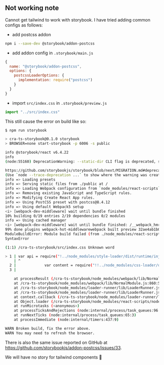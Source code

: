 ## Not working note

Cannot get tailwind to work with storybook. I have tried adding common configs as follows:

- add postcss addon

```sh
npm i --save-dev @storybook/addon-postcss
```

- add addon config in `.storybook/main.js`

```js
{
  name: "@storybook/addon-postcss",
  options: {
    postcssLoaderOptions: {
      implementation: require("postcss")
    }
  }
}
```

- import `src/index.css` in `.storybook/preview.js`

```js
import "../src/index.css"
```

This still cause the error on build like so:

```sh
$ npm run storybook

> cra-ts-storybook@0.1.0 storybook
> BROWSER=none start-storybook -p 6006 -s public

info @storybook/react v6.4.22
info
(node:55160) DeprecationWarning: --static-dir CLI flag is deprecated, see:

https://github.com/storybookjs/storybook/blob/next/MIGRATION.md#deprecated---static-dir-cli-flag
(Use `node --trace-deprecation ...` to show where the warning was created)
info => Loading presets
info => Serving static files from ./public at /
info => Loading Webpack configuration from `node_modules/react-scripts`
info => Removing existing JavaScript and TypeScript rules.
info => Modifying Create React App rules.
info => Using PostCSS preset with postcss@8.4.12
info => Using default Webpack5 setup
<i> [webpack-dev-middleware] wait until bundle finished
10% building 0/19 entries 2/19 dependencies 0/2 modules
info => Using cached manager
<i> [webpack-dev-middleware] wait until bundle finished: /__webpack_hmr
99% done plugins webpack-hot-middlewarewebpack built preview 32ae4ab1b020f2a68217 in 11522ms
ModuleBuildError: Module build failed (from ./node_modules/react-scripts/node_modules/postcss-loader/dist/cjs.js):
SyntaxError

(1:1) /cra-ts-storybook/src/index.css Unknown word

> 1 | var api = require("!../node_modules/style-loader/dist/runtime/injectStylesIntoStyleTag.js");
    | ^
  2 |             var content = require("!!../node_modules/css-loader/dist/cjs.js!../node_modules/postcss-loader/dist/cjs.js??ruleSet[1].rules[6].use[2]!./index.css");
  3 |

    at processResult (/cra-ts-storybook/node_modules/webpack/lib/NormalModule.js:758:19)
    at /cra-ts-storybook/node_modules/webpack/lib/NormalModule.js:860:5
    at /cra-ts-storybook/node_modules/loader-runner/lib/LoaderRunner.js:400:11
    at /cra-ts-storybook/node_modules/loader-runner/lib/LoaderRunner.js:252:18
    at context.callback (/cra-ts-storybook/node_modules/loader-runner/lib/LoaderRunner.js:124:13)
    at Object.loader (/cra-ts-storybook/node_modules/react-scripts/node_modules/postcss-loader/dist/index.js:140:7)
    at runMicrotasks (<anonymous>)
    at processTicksAndRejections (node:internal/process/task_queues:96:5)
    at runNextTicks (node:internal/process/task_queues:65:3)
    at processImmediate (node:internal/timers:437:9)

WARN Broken build, fix the error above.
WARN You may need to refresh the browser.
```

There is also the same issue reported on GitHub at https://github.com/storybookjs/addon-postcss/issues/33.

We will have no story for tailwind components :grimacing: